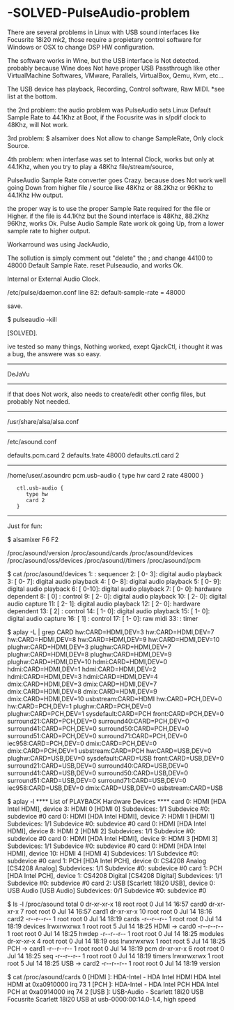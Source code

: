 # -SOLVED-PulseAudio-problem

There are several problems in Linux with USB sound interfaces like Focusrite 18i20 mk2, those 
require a propietary control software for Windows or OSX to change DSP HW configuration.

The software works in Wine, but the USB interface is Not detected.
probably because Wine does Not have proper USB Passthrough like other VirtualMachine Softwares, VMware, Parallels, VirtualBox, Qemu, Kvm, etc... 

The USB device has playback, Recording, Control software, Raw MIDI. *see list at the bottom.

the 2nd problem:
the audio problem was PulseAudio sets Linux Default Sample Rate to 44.1Khz at Boot,
if the Focusrite was in s/pdif clock to 48Khz, 
will Not work.

3rd problem:
$ alsamixer does Not allow to change SampleRate,
Only clock Source.

4th problem: 
when interfase was set to Internal Clock,
works but only at 44.1Khz,
when you try to play a 48Khz file/stream/source,

PulseAudio Sample Rate converter goes Crazy.
because does Not work well going Down from higher file / source like 48Khz or 88.2Khz or 96Khz to 44.1Khz Hw output.

the proper way is to use the proper Sample Rate required for the file or Higher.
if the file is 44.1Khz but the Sound interface is 48Khz, 88.2Khz 96Khz, works Ok.
Pulse Audio Sample Rate work ok going Up, from a lower sample rate to higher output.

Workarround was using JackAudio,

The sollution is simply comment out "delete" the ; and change 44100 to 48000 Default Sample Rate.
reset Pulseaudio, and works Ok.

Internal or External Audio Clock.

/etc/pulse/daemon.conf
line 82: default-sample-rate = 48000

save.

$ pulseaudio -kill

[SOLVED].

ive tested so many things, Nothing worked, exept QjackCtl, 
i thought it was a bug, the answere was so easy.

-----

DeJaVu

-----

if that does Not work,
also needs to create/edit other config files, 
but probably Not needed.

----

/usr/share/alsa/alsa.conf

----

/etc/asound.conf

defaults.pcm.card 2
defaults.!rate 48000
defaults.ctl.card 2

----

/home/user/.asoundrc
pcm.usb-audio {
          type hw
          card 2
          rate 48000
       }
       
       ctl.usb-audio {
          type hw
          card 2
       }

-----

Just for fun:

$ alsamixer
F6
F2

/proc/asound/version
/proc/asound/cards
/proc/asound/devices
/proc/asound/oss/devices
/proc/asound//timers
/proc/asound/pcm

$ cat /proc/asound/devices
  1:        : sequencer
  2: [ 0- 3]: digital audio playback
  3: [ 0- 7]: digital audio playback
  4: [ 0- 8]: digital audio playback
  5: [ 0- 9]: digital audio playback
  6: [ 0-10]: digital audio playback
  7: [ 0- 0]: hardware dependent
  8: [ 0]   : control
  9: [ 2- 0]: digital audio playback
 10: [ 2- 0]: digital audio capture
 11: [ 2- 1]: digital audio playback
 12: [ 2- 0]: hardware dependent
 13: [ 2]   : control
 14: [ 1- 0]: digital audio playback
 15: [ 1- 0]: digital audio capture
 16: [ 1]   : control
 17: [ 1- 0]: raw midi
 33:        : timer


$ aplay -L | grep CARD
hw:CARD=HDMI,DEV=3
hw:CARD=HDMI,DEV=7
hw:CARD=HDMI,DEV=8
hw:CARD=HDMI,DEV=9
hw:CARD=HDMI,DEV=10
plughw:CARD=HDMI,DEV=3
plughw:CARD=HDMI,DEV=7
plughw:CARD=HDMI,DEV=8
plughw:CARD=HDMI,DEV=9
plughw:CARD=HDMI,DEV=10
hdmi:CARD=HDMI,DEV=0
hdmi:CARD=HDMI,DEV=1
hdmi:CARD=HDMI,DEV=2
hdmi:CARD=HDMI,DEV=3
hdmi:CARD=HDMI,DEV=4
dmix:CARD=HDMI,DEV=3
dmix:CARD=HDMI,DEV=7
dmix:CARD=HDMI,DEV=8
dmix:CARD=HDMI,DEV=9
dmix:CARD=HDMI,DEV=10
usbstream:CARD=HDMI
hw:CARD=PCH,DEV=0
hw:CARD=PCH,DEV=1
plughw:CARD=PCH,DEV=0
plughw:CARD=PCH,DEV=1
sysdefault:CARD=PCH
front:CARD=PCH,DEV=0
surround21:CARD=PCH,DEV=0
surround40:CARD=PCH,DEV=0
surround41:CARD=PCH,DEV=0
surround50:CARD=PCH,DEV=0
surround51:CARD=PCH,DEV=0
surround71:CARD=PCH,DEV=0
iec958:CARD=PCH,DEV=0
dmix:CARD=PCH,DEV=0
dmix:CARD=PCH,DEV=1
usbstream:CARD=PCH
hw:CARD=USB,DEV=0
plughw:CARD=USB,DEV=0
sysdefault:CARD=USB
front:CARD=USB,DEV=0
surround21:CARD=USB,DEV=0
surround40:CARD=USB,DEV=0
surround41:CARD=USB,DEV=0
surround50:CARD=USB,DEV=0
surround51:CARD=USB,DEV=0
surround71:CARD=USB,DEV=0
iec958:CARD=USB,DEV=0
dmix:CARD=USB,DEV=0
usbstream:CARD=USB

$ aplay -l
**** List of PLAYBACK Hardware Devices ****
card 0: HDMI [HDA Intel HDMI], device 3: HDMI 0 [HDMI 0]
  Subdevices: 1/1
  Subdevice #0: subdevice #0
card 0: HDMI [HDA Intel HDMI], device 7: HDMI 1 [HDMI 1]
  Subdevices: 1/1
  Subdevice #0: subdevice #0
card 0: HDMI [HDA Intel HDMI], device 8: HDMI 2 [HDMI 2]
  Subdevices: 1/1
  Subdevice #0: subdevice #0
card 0: HDMI [HDA Intel HDMI], device 9: HDMI 3 [HDMI 3]
  Subdevices: 1/1
  Subdevice #0: subdevice #0
card 0: HDMI [HDA Intel HDMI], device 10: HDMI 4 [HDMI 4]
  Subdevices: 1/1
  Subdevice #0: subdevice #0
card 1: PCH [HDA Intel PCH], device 0: CS4208 Analog [CS4208 Analog]
  Subdevices: 1/1
  Subdevice #0: subdevice #0
card 1: PCH [HDA Intel PCH], device 1: CS4208 Digital [CS4208 Digital]
  Subdevices: 1/1
  Subdevice #0: subdevice #0
card 2: USB [Scarlett 18i20 USB], device 0: USB Audio [USB Audio]
  Subdevices: 0/1
  Subdevice #0: subdevice #0

$ ls -l /proc/asound
total 0
dr-xr-xr-x 18 root root 0 Jul 14 16:57 card0
dr-xr-xr-x  7 root root 0 Jul 14 16:57 card1
dr-xr-xr-x 10 root root 0 Jul 14 18:16 card2
-r--r--r--  1 root root 0 Jul 14 18:19 cards
-r--r--r--  1 root root 0 Jul 14 18:19 devices
lrwxrwxrwx  1 root root 5 Jul 14 18:25 HDMI -> card0
-r--r--r--  1 root root 0 Jul 14 18:25 hwdep
-r--r--r--  1 root root 0 Jul 14 18:25 modules
dr-xr-xr-x  4 root root 0 Jul 14 18:19 oss
lrwxrwxrwx  1 root root 5 Jul 14 18:25 PCH -> card1
-r--r--r--  1 root root 0 Jul 14 18:19 pcm
dr-xr-xr-x  6 root root 0 Jul 14 18:25 seq
-r--r--r--  1 root root 0 Jul 14 18:19 timers
lrwxrwxrwx  1 root root 5 Jul 14 18:25 USB -> card2
-r--r--r--  1 root root 0 Jul 14 18:19 version

$ cat /proc/asound/cards
 0 [HDMI           ]: HDA-Intel - HDA Intel HDMI
                      HDA Intel HDMI at 0xa0910000 irq 73
 1 [PCH            ]: HDA-Intel - HDA Intel PCH
                      HDA Intel PCH at 0xa0914000 irq 74
 2 [USB            ]: USB-Audio - Scarlett 18i20 USB
                      Focusrite Scarlett 18i20 USB at usb-0000:00:14.0-1.4, high speed
